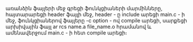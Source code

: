առանձին ֆայլերի մեջ գրեցի ֆունկցիաների մարմինները, հայտարարեցի header ֆայլի մեջ, header - ը include արեցի main.c - ի մեջ, ֆունկցիաներով ֆայլերը -c option - ով compile արեցի, սարքեցի արխիվային ֆայլ ar rcs name.a file_name.o հրամանով և ամենավերջում main.c - ի հետ compile արեցի։

